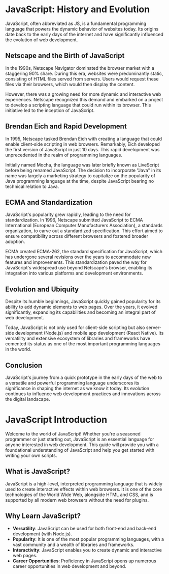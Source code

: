 
# JavaScript: History and Evolution

JavaScript, often abbreviated as JS, is a fundamental programming language that powers the dynamic behavior of websites today. Its origins date back to the early days of the internet and have significantly influenced the evolution of web development.

## Netscape and the Birth of JavaScript

In the 1990s, Netscape Navigator dominated the browser market with a staggering 90% share. During this era, websites were predominantly static, consisting of HTML files served from servers. Users would request these files via their browsers, which would then display the content.

However, there was a growing need for more dynamic and interactive web experiences. Netscape recognized this demand and embarked on a project to develop a scripting language that could run within its browser. This initiative led to the inception of JavaScript.

## Brendan Eich and Rapid Development

In 1995, Netscape tasked Brendan Eich with creating a language that could enable client-side scripting in web browsers. Remarkably, Eich developed the first version of JavaScript in just 10 days. This rapid development was unprecedented in the realm of programming languages.

Initially named Mocha, the language was later briefly known as LiveScript before being renamed JavaScript. The decision to incorporate "Java" in its name was largely a marketing strategy to capitalize on the popularity of Java programming language at the time, despite JavaScript bearing no technical relation to Java.

## ECMA and Standardization

JavaScript's popularity grew rapidly, leading to the need for standardization. In 1996, Netscape submitted JavaScript to ECMA International (European Computer Manufacturers Association), a standards organization, to carve out a standardized specification. This effort aimed to ensure compatibility across different browsers and fostered broader adoption.

ECMA created ECMA-262, the standard specification for JavaScript, which has undergone several revisions over the years to accommodate new features and improvements. This standardization paved the way for JavaScript's widespread use beyond Netscape's browser, enabling its integration into various platforms and development environments.

## Evolution and Ubiquity

Despite its humble beginnings, JavaScript quickly gained popularity for its ability to add dynamic elements to web pages. Over the years, it evolved significantly, expanding its capabilities and becoming an integral part of web development.

Today, JavaScript is not only used for client-side scripting but also server-side development (Node.js) and mobile app development (React Native). Its versatility and extensive ecosystem of libraries and frameworks have cemented its status as one of the most important programming languages in the world.

## Conclusion

JavaScript's journey from a quick prototype in the early days of the web to a versatile and powerful programming language underscores its significance in shaping the internet as we know it today. Its evolution continues to influence web development practices and innovations across the digital landscape.

# JavaScript Introduction

Welcome to the world of JavaScript! Whether you're a seasoned programmer or just starting out, JavaScript is an essential language for anyone interested in web development. This guide will provide you with a foundational understanding of JavaScript and help you get started with writing your own scripts.

## What is JavaScript?

JavaScript is a high-level, interpreted programming language that is widely used to create interactive effects within web browsers. It is one of the core technologies of the World Wide Web, alongside HTML and CSS, and is supported by all modern web browsers without the need for plugins.

## Why Learn JavaScript?

- **Versatility**: JavaScript can be used for both front-end and back-end development (with Node.js).
- **Popularity**: It is one of the most popular programming languages, with a vast community and a wealth of libraries and frameworks.
- **Interactivity**: JavaScript enables you to create dynamic and interactive web pages.
- **Career Opportunities**: Proficiency in JavaScript opens up numerous career opportunities in web development and beyond.

